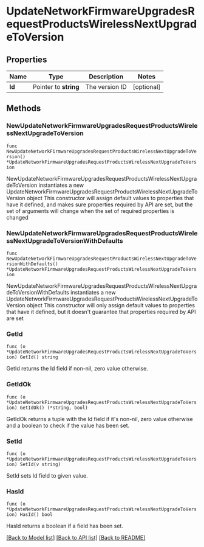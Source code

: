 # UpdateNetworkFirmwareUpgradesRequestProductsWirelessNextUpgradeToVersion

## Properties

Name | Type | Description | Notes
------------ | ------------- | ------------- | -------------
**Id** | Pointer to **string** | The version ID | [optional] 

## Methods

### NewUpdateNetworkFirmwareUpgradesRequestProductsWirelessNextUpgradeToVersion

`func NewUpdateNetworkFirmwareUpgradesRequestProductsWirelessNextUpgradeToVersion() *UpdateNetworkFirmwareUpgradesRequestProductsWirelessNextUpgradeToVersion`

NewUpdateNetworkFirmwareUpgradesRequestProductsWirelessNextUpgradeToVersion instantiates a new UpdateNetworkFirmwareUpgradesRequestProductsWirelessNextUpgradeToVersion object
This constructor will assign default values to properties that have it defined,
and makes sure properties required by API are set, but the set of arguments
will change when the set of required properties is changed

### NewUpdateNetworkFirmwareUpgradesRequestProductsWirelessNextUpgradeToVersionWithDefaults

`func NewUpdateNetworkFirmwareUpgradesRequestProductsWirelessNextUpgradeToVersionWithDefaults() *UpdateNetworkFirmwareUpgradesRequestProductsWirelessNextUpgradeToVersion`

NewUpdateNetworkFirmwareUpgradesRequestProductsWirelessNextUpgradeToVersionWithDefaults instantiates a new UpdateNetworkFirmwareUpgradesRequestProductsWirelessNextUpgradeToVersion object
This constructor will only assign default values to properties that have it defined,
but it doesn't guarantee that properties required by API are set

### GetId

`func (o *UpdateNetworkFirmwareUpgradesRequestProductsWirelessNextUpgradeToVersion) GetId() string`

GetId returns the Id field if non-nil, zero value otherwise.

### GetIdOk

`func (o *UpdateNetworkFirmwareUpgradesRequestProductsWirelessNextUpgradeToVersion) GetIdOk() (*string, bool)`

GetIdOk returns a tuple with the Id field if it's non-nil, zero value otherwise
and a boolean to check if the value has been set.

### SetId

`func (o *UpdateNetworkFirmwareUpgradesRequestProductsWirelessNextUpgradeToVersion) SetId(v string)`

SetId sets Id field to given value.

### HasId

`func (o *UpdateNetworkFirmwareUpgradesRequestProductsWirelessNextUpgradeToVersion) HasId() bool`

HasId returns a boolean if a field has been set.


[[Back to Model list]](../README.md#documentation-for-models) [[Back to API list]](../README.md#documentation-for-api-endpoints) [[Back to README]](../README.md)


